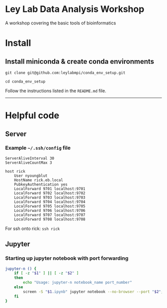 Ley Lab Data Analysis Workshop
================

A workshop covering the basic tools of bioinformatics

# Install

## Install miniconda & create conda environments

`git clone git@github.com:leylabmpi/conda_env_setup.git`

`cd conda_env_setup`

Follow the instructions listed in the `README.md` file.


***

# Helpful code

## Server

### Example `~/.ssh/config` file

```
ServerAliveInterval 30
ServerAliveCountMax 3

host rick
    User nyoungblut
    HostName rick.eb.local
    PubkeyAuthentication yes
    LocalForward 9701 localhost:9701
    LocalForward 9702 localhost:9702
    LocalForward 9703 localhost:9703
    LocalForward 9704 localhost:9704
    LocalForward 9705 localhost:9705
    LocalForward 9706 localhost:9706
    LocalForward 9707 localhost:9707
    LocalForward 9708 localhost:9708
```

For ssh onto rick: `ssh rick`

## Jupyter

### Starting up jupyter notebook with port forwarding

``` bash
jupyter-n () {
    if [ -z "$1" ] || [ -z "$2" ]
    then
        echo "Usage: jupyter-n notebook_name port_number"
    else
        screen -S "$1.ipynb" jupyter notebook --no-browser --port "$2";
    fi
}
```

